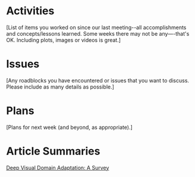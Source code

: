 # Activities

[List of items you worked on since our last meeting--all accomplishments and concepts/lessons learned. Some weeks there may not be any—-that's OK.  Including plots, images or videos is great.]

# Issues

[Any roadblocks you have encountered or issues that you want to discuss.  Please include as many details as possible.]

# Plans

[Plans for next week (and beyond, as appropriate).]

# Article Summaries

[Deep Visual Domain Adaptation: A Survey](https://arxiv.org/pdf/1802.03601.pdf)
